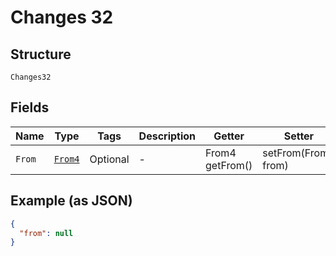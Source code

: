 
# Changes 32

## Structure

`Changes32`

## Fields

| Name | Type | Tags | Description | Getter | Setter |
|  --- | --- | --- | --- | --- | --- |
| `From` | [`From4`](../../doc/models/from-4.md) | Optional | - | From4 getFrom() | setFrom(From4 from) |

## Example (as JSON)

```json
{
  "from": null
}
```

